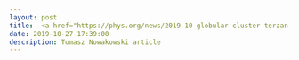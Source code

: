 ```yaml
---
layout: post
title:  <a href="https://phys.org/news/2019-10-globular-cluster-terzan-muse.html">Globular cluster Terzan 9 investigated with MUSE</a>
date: 2019-10-27 17:39:00
description: Tomasz Nowakowski article
---
```

